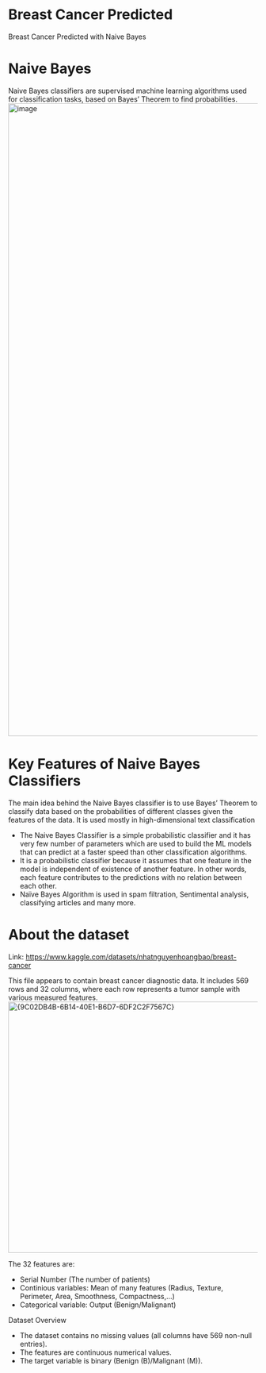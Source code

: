 # Breast Cancer Predicted
Breast Cancer Predicted with Naive Bayes

# Naive Bayes
Naive Bayes classifiers are supervised machine learning algorithms used for classification tasks, based on Bayes’ Theorem to find probabilities.
<img width="2325" height="1275" alt="image" src="https://github.com/user-attachments/assets/10ade233-c5f2-427f-98e1-cbc4db4f4f97" />

# Key Features of Naive Bayes Classifiers
The main idea behind the Naive Bayes classifier is to use Bayes’ Theorem to classify data based on the probabilities of different classes given the features of the data. It is used mostly in high-dimensional text classification

  - The Naive Bayes Classifier is a simple probabilistic classifier and it has very few number of parameters which are used to build the ML models that can predict at a faster speed than other classification algorithms.
  - It is a probabilistic classifier because it assumes that one feature in the model is independent of existence of another feature. In other words, each feature contributes to the predictions with no relation between each other.
  - Naïve Bayes Algorithm is used in spam filtration, Sentimental analysis, classifying articles and many more.

# About the dataset 
Link: https://www.kaggle.com/datasets/nhatnguyenhoangbao/breast-cancer

This file appears to contain breast cancer diagnostic data. It includes 569 rows and 32 columns, where each row represents a tumor sample with various measured features.
<img width="1844" height="506" alt="{9C02DB4B-6B14-40E1-B6D7-6DF2C2F7567C}" src="https://github.com/user-attachments/assets/447f6668-20b7-4e66-9359-5a8442a8f505" />

The 32 features are:
  - Serial Number (The number of patients)
  - Continious variables: Mean of many features (Radius, Texture, Perimeter, Area, Smoothness, Compactness,...)
  - Categorical variable: Output (Benign/Malignant)

Dataset Overview

  - The dataset contains no missing values (all columns have 569 non-null entries).
  - The features are continuous numerical values.
  - The target variable is binary (Benign (B)/Malignant (M)).


